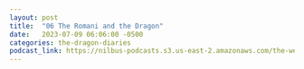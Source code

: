 ```yaml
---
layout: post
title:  "06 The Romani and the Dragon"
date:   2023-07-09 06:06:00 -0500
categories: the-dragon-diaries
podcast_link: https://nilbus-podcasts.s3.us-east-2.amazonaws.com/the-well-trained-mind/The%20Dragon%20Diaries/06%20The%20Romani%20and%20the%20Dragon.mp3
---
```

